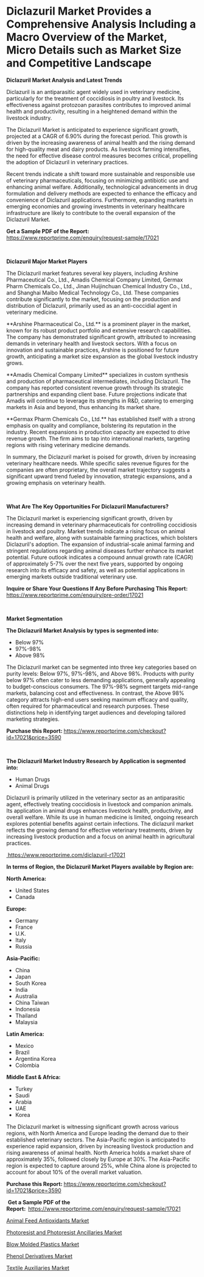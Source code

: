 <p><h1>Diclazuril Market Provides a Comprehensive Analysis Including a Macro Overview of the Market, Micro Details such as Market Size and Competitive Landscape</h1></p><p><strong>Diclazuril Market Analysis and Latest Trends</strong></p>
<p><p>Diclazuril is an antiparasitic agent widely used in veterinary medicine, particularly for the treatment of coccidiosis in poultry and livestock. Its effectiveness against protozoan parasites contributes to improved animal health and productivity, resulting in a heightened demand within the livestock industry.</p><p>The Diclazuril Market is anticipated to experience significant growth, projected at a CAGR of 6.90% during the forecast period. This growth is driven by the increasing awareness of animal health and the rising demand for high-quality meat and dairy products. As livestock farming intensifies, the need for effective disease control measures becomes critical, propelling the adoption of Diclazuril in veterinary practices.</p><p>Recent trends indicate a shift toward more sustainable and responsible use of veterinary pharmaceuticals, focusing on minimizing antibiotic use and enhancing animal welfare. Additionally, technological advancements in drug formulation and delivery methods are expected to enhance the efficacy and convenience of Diclazuril applications. Furthermore, expanding markets in emerging economies and growing investments in veterinary healthcare infrastructure are likely to contribute to the overall expansion of the Diclazuril Market.</p></p>
<p><strong>Get a Sample PDF of the Report:&nbsp;</strong> <a href="https://www.reportprime.com/enquiry/request-sample/17021?utm_campaign=99&utm_medium=2&utm_source=Github&utm_content=ia&utm_term=18032025&utm_id=diclazuril">https://www.reportprime.com/enquiry/request-sample/17021</a></p>
<p>&nbsp;</p>
<p><strong>Diclazuril Major Market Players</strong></p>
<p><p>The Diclazuril market features several key players, including Arshine Pharmaceutical Co., Ltd., Amadis Chemical Company Limited, Germax Pharm Chemicals Co., Ltd., Jinan Huijinchuan Chemical Industry Co., Ltd., and Shanghai Maibo Medical Technology Co., Ltd. These companies contribute significantly to the market, focusing on the production and distribution of Diclazuril, primarily used as an anti-coccidial agent in veterinary medicine.</p><p>**Arshine Pharmaceutical Co., Ltd.** is a prominent player in the market, known for its robust product portfolio and extensive research capabilities. The company has demonstrated significant growth, attributed to increasing demands in veterinary health and livestock sectors. With a focus on innovation and sustainable practices, Arshine is positioned for future growth, anticipating a market size expansion as the global livestock industry grows.</p><p>**Amadis Chemical Company Limited** specializes in custom synthesis and production of pharmaceutical intermediates, including Diclazuril. The company has reported consistent revenue growth through its strategic partnerships and expanding client base. Future projections indicate that Amadis will continue to leverage its strengths in R&D, catering to emerging markets in Asia and beyond, thus enhancing its market share.</p><p>**Germax Pharm Chemicals Co., Ltd.** has established itself with a strong emphasis on quality and compliance, bolstering its reputation in the industry. Recent expansions in production capacity are expected to drive revenue growth. The firm aims to tap into international markets, targeting regions with rising veterinary medicine demands.</p><p>In summary, the Diclazuril market is poised for growth, driven by increasing veterinary healthcare needs. While specific sales revenue figures for the companies are often proprietary, the overall market trajectory suggests a significant upward trend fueled by innovation, strategic expansions, and a growing emphasis on veterinary health.</p></p>
<p>&nbsp;</p>
<p><strong>What Are The Key Opportunities For Diclazuril Manufacturers?</strong></p>
<p><p>The Diclazuril market is experiencing significant growth, driven by increasing demand in veterinary pharmaceuticals for controlling coccidiosis in livestock and poultry. Market trends indicate a rising focus on animal health and welfare, along with sustainable farming practices, which bolsters Diclazuril's adoption. The expansion of industrial-scale animal farming and stringent regulations regarding animal diseases further enhance its market potential. Future outlook indicates a compound annual growth rate (CAGR) of approximately 5-7% over the next five years, supported by ongoing research into its efficacy and safety, as well as potential applications in emerging markets outside traditional veterinary use.</p></p>
<p><strong>Inquire or Share Your Questions If Any Before Purchasing This Report:</strong> <a href="https://www.reportprime.com/enquiry/pre-order/17021?utm_campaign=99&utm_medium=2&utm_source=Github&utm_content=ia&utm_term=18032025&utm_id=diclazuril">https://www.reportprime.com/enquiry/pre-order/17021</a></p>
<p>&nbsp;</p>
<p><strong>Market Segmentation</strong></p>
<p><strong>The Diclazuril Market Analysis by types is segmented into:</strong></p>
<p><ul><li>Below 97%</li><li>97%-98%</li><li>Above 98%</li></ul></p>
<p><p>The Diclazuril market can be segmented into three key categories based on purity levels: Below 97%, 97%-98%, and Above 98%. Products with purity below 97% often cater to less demanding applications, generally appealing to budget-conscious consumers. The 97%-98% segment targets mid-range markets, balancing cost and effectiveness. In contrast, the Above 98% category attracts high-end users seeking maximum efficacy and quality, often required for pharmaceutical and research purposes. These distinctions help in identifying target audiences and developing tailored marketing strategies.</p></p>
<p><strong>Purchase this Report:&nbsp;</strong><a href="https://www.reportprime.com/checkout?id=17021&price=3590&utm_campaign=99&utm_medium=2&utm_source=Github&utm_content=ia&utm_term=18032025&utm_id=diclazuril">https://www.reportprime.com/checkout?id=17021&price=3590</a></p>
<p>&nbsp;</p>
<p><strong>The Diclazuril Market Industry Research by Application is segmented into:</strong></p>
<p><ul><li>Human Drugs</li><li>Animal Drugs</li></ul></p>
<p><p>Diclazuril is primarily utilized in the veterinary sector as an antiparasitic agent, effectively treating coccidiosis in livestock and companion animals. Its application in animal drugs enhances livestock health, productivity, and overall welfare. While its use in human medicine is limited, ongoing research explores potential benefits against certain infections. The diclazuril market reflects the growing demand for effective veterinary treatments, driven by increasing livestock production and a focus on animal health in agricultural practices.</p></p>
<p><a href="https://www.reportprime.com/diclazuril-r17021?utm_campaign=99&utm_medium=2&utm_source=Github&utm_content=ia&utm_term=18032025&utm_id=diclazuril">&nbsp;https://www.reportprime.com/diclazuril-r17021</a></p>
<p><strong>In terms of Region, the Diclazuril Market Players available by Region are:</strong></p>
<p>
    <p> <strong> North America: </strong>
        <ul>
            <li>United States</li>
            <li>Canada</li>
        </ul>
        </p> 
    <p> <strong> Europe: </strong>
        <ul>
            <li>Germany</li>
            <li>France</li>
            <li>U.K.</li>
            <li>Italy</li>
            <li>Russia</li>
        </ul>
        </p> 
    <p> <strong> Asia-Pacific: </strong>
        <ul>
            <li>China</li>
            <li>Japan</li>
            <li>South Korea</li>
            <li>India</li>
            <li>Australia</li>
            <li>China Taiwan</li>
            <li>Indonesia</li>
            <li>Thailand</li>
            <li>Malaysia</li>
        </ul>
        </p> 
    <p> <strong> Latin America: </strong>
        <ul>
            <li>Mexico</li>
            <li>Brazil</li>
            <li>Argentina Korea</li>
            <li>Colombia</li>
        </ul>
        </p> 
    <p> <strong> Middle East & Africa: </strong>
        <ul>
            <li>Turkey</li>
            <li>Saudi</li>
            <li>Arabia</li>
            <li>UAE</li>
            <li>Korea</li>
        </ul>
    </p>
    </p>
<p><p>The Diclazuril market is witnessing significant growth across various regions, with North America and Europe leading the demand due to their established veterinary sectors. The Asia-Pacific region is anticipated to experience rapid expansion, driven by increasing livestock production and rising awareness of animal health. North America holds a market share of approximately 35%, followed closely by Europe at 30%. The Asia-Pacific region is expected to capture around 25%, while China alone is projected to account for about 10% of the overall market valuation.</p></p>
<p><strong>Purchase this Report: </strong><a href="https://www.reportprime.com/checkout?id=17021&price=3590&utm_campaign=99&utm_medium=2&utm_source=Github&utm_content=ia&utm_term=18032025&utm_id=diclazuril">https://www.reportprime.com/checkout?id=17021&price=3590</a></p>
<p>&nbsp;<strong>Get a Sample PDF of the Report:&nbsp;&nbsp;</strong><a href="https://www.reportprime.com/enquiry/request-sample/17021?utm_campaign=99&utm_medium=2&utm_source=Github&utm_content=ia&utm_term=18032025&utm_id=diclazuril">https://www.reportprime.com/enquiry/request-sample/17021</a></p>
<p><strong></strong></p>
<p><p><a href="https://github.com/bartzthateis/Market-Research-Report-List-1/blob/main/animal-feed-antioxidants-market.md?utm_campaign=99&utm_medium=2&utm_source=Github&utm_content=ia&utm_term=18032025&utm_id=diclazuril">Animal Feed Antioxidants Market</a></p><p><a href="https://github.com/afghatakito29/Market-Research-Report-List-1/blob/main/photoresist-and-photoresist-ancillaries-market.md?utm_campaign=99&utm_medium=2&utm_source=Github&utm_content=ia&utm_term=18032025&utm_id=diclazuril">Photoresist and Photoresist Ancillaries Market</a></p><p><a href="https://github.com/vespigeakexc/Market-Research-Report-List-1/blob/main/blow-molded-plastics-market.md?utm_campaign=99&utm_medium=2&utm_source=Github&utm_content=ia&utm_term=18032025&utm_id=diclazuril">Blow Molded Plastics Market</a></p><p><a href="https://github.com/moorsdorak31/Market-Research-Report-List-1/blob/main/phenol-derivatives-market.md?utm_campaign=99&utm_medium=2&utm_source=Github&utm_content=ia&utm_term=18032025&utm_id=diclazuril">Phenol Derivatives Market</a></p><p><a href="https://github.com/eimutelufta/Market-Research-Report-List-1/blob/main/textile-auxiliaries-market.md?utm_campaign=99&utm_medium=2&utm_source=Github&utm_content=ia&utm_term=18032025&utm_id=diclazuril">Textile Auxiliaries Market</a></p></p>